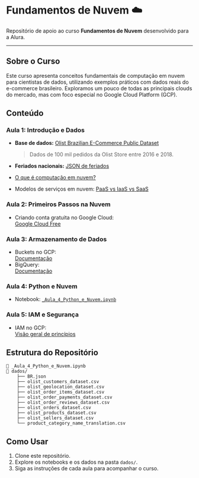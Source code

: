 # Fundamentos de Nuvem ☁️

Repositório de apoio ao curso **Fundamentos de Nuvem** desenvolvido para a Alura.

---

## Sobre o Curso

Este curso apresenta conceitos fundamentais de computação em nuvem para cientistas de dados, utilizando exemplos práticos com dados reais do e-commerce brasileiro. Exploramos um pouco de todas as principais clouds do mercado, mas com foco especial no Google Cloud Platform (GCP).


## Conteúdo

### Aula 1: Introdução e Dados

- **Base de dados:** [Olist Brazilian E-Commerce Public Dataset](https://www.kaggle.com/datasets/olistbr/brazilian-ecommerce)  
  > Dados de 100 mil pedidos da Olist Store entre 2016 e 2018.
- **Feriados nacionais:** [JSON de feriados](https://date.nager.at/api/v3/PublicHolidays/2025/BR)
- [O que é computação em nuvem?](https://cloud.google.com/learn/what-is-cloud-computing?hl=pt-br)

- Modelos de serviços em nuvem:  [PaaS vs IaaS vs SaaS](https://cloud.google.com/learn/paas-vs-iaas-vs-saas?hl=en)  
  

### Aula 2: Primeiros Passos na Nuvem

- Criando conta gratuita no Google Cloud:  
  [Google Cloud Free](https://cloud.google.com/free?hl=pt-br)


### Aula 3: Armazenamento de Dados

- Buckets no GCP:  
  [Documentação](https://cloud.google.com/storage/docs/buckets?hl=pt-br)
- BigQuery:  
  [Documentação](https://cloud.google.com/bigquery/docs?hl=pt-br)


### Aula 4: Python e Nuvem

- Notebook: [`_Aula_4_Python_e_Nuvem.ipynb`](https://github.com/letpires/FundamentosNuvem/blob/main/%F0%9F%93%93_Aula_4_Python_e_Nuvem.ipynb)


### Aula 5: IAM e Segurança

- IAM no GCP:  
  [Visão geral de princípios](https://cloud.google.com/iam/docs/principals-overview?hl=pt-br)



## Estrutura do Repositório

```
📓 _Aula_4_Python_e_Nuvem.ipynb
📁 dados/
    ├── BR.json
    ├── olist_customers_dataset.csv
    ├── olist_geolocation_dataset.csv
    ├── olist_order_items_dataset.csv
    ├── olist_order_payments_dataset.csv
    ├── olist_order_reviews_dataset.csv
    ├── olist_orders_dataset.csv
    ├── olist_products_dataset.csv
    ├── olist_sellers_dataset.csv
    └── product_category_name_translation.csv
```


## Como Usar

1. Clone este repositório.
2. Explore os notebooks e os dados na pasta `dados/`.
3. Siga as instruções de cada aula para acompanhar o curso.
